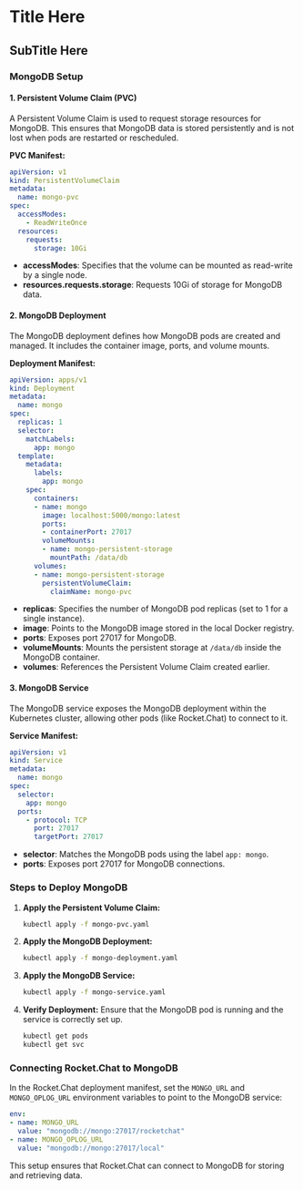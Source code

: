 # Title Here

## SubTitle Here

### MongoDB Setup

#### 1. **Persistent Volume Claim (PVC)**

A Persistent Volume Claim is used to request storage resources for MongoDB. This ensures that MongoDB data is stored persistently and is not lost when pods are restarted or rescheduled.

**PVC Manifest:**

```yaml
apiVersion: v1
kind: PersistentVolumeClaim
metadata:
  name: mongo-pvc
spec:
  accessModes:
    - ReadWriteOnce
  resources:
    requests:
      storage: 10Gi
```

- **accessModes**: Specifies that the volume can be mounted as read-write by a single node.
- **resources.requests.storage**: Requests 10Gi of storage for MongoDB data.

#### 2. **MongoDB Deployment**

The MongoDB deployment defines how MongoDB pods are created and managed. It includes the container image, ports, and volume mounts.

**Deployment Manifest:**

```yaml
apiVersion: apps/v1
kind: Deployment
metadata:
  name: mongo
spec:
  replicas: 1
  selector:
    matchLabels:
      app: mongo
  template:
    metadata:
      labels:
        app: mongo
    spec:
      containers:
      - name: mongo
        image: localhost:5000/mongo:latest
        ports:
        - containerPort: 27017
        volumeMounts:
        - name: mongo-persistent-storage
          mountPath: /data/db
      volumes:
      - name: mongo-persistent-storage
        persistentVolumeClaim:
          claimName: mongo-pvc
```

- **replicas**: Specifies the number of MongoDB pod replicas (set to 1 for a single instance).
- **image**: Points to the MongoDB image stored in the local Docker registry.
- **ports**: Exposes port 27017 for MongoDB.
- **volumeMounts**: Mounts the persistent storage at `/data/db` inside the MongoDB container.
- **volumes**: References the Persistent Volume Claim created earlier.

#### 3. **MongoDB Service**

The MongoDB service exposes the MongoDB deployment within the Kubernetes cluster, allowing other pods (like Rocket.Chat) to connect to it.

**Service Manifest:**

```yaml
apiVersion: v1
kind: Service
metadata:
  name: mongo
spec:
  selector:
    app: mongo
  ports:
    - protocol: TCP
      port: 27017
      targetPort: 27017
```

- **selector**: Matches the MongoDB pods using the label `app: mongo`.
- **ports**: Exposes port 27017 for MongoDB connections.

### Steps to Deploy MongoDB

1. **Apply the Persistent Volume Claim:**

   ```bash
   kubectl apply -f mongo-pvc.yaml
   ```

2. **Apply the MongoDB Deployment:**

   ```bash
   kubectl apply -f mongo-deployment.yaml
   ```

3. **Apply the MongoDB Service:**

   ```bash
   kubectl apply -f mongo-service.yaml
   ```

4. **Verify Deployment:**
   Ensure that the MongoDB pod is running and the service is correctly set up.

   ```bash
   kubectl get pods
   kubectl get svc
   ```

### Connecting Rocket.Chat to MongoDB

In the Rocket.Chat deployment manifest, set the `MONGO_URL` and `MONGO_OPLOG_URL` environment variables to point to the MongoDB service:

```yaml
env:
- name: MONGO_URL
  value: "mongodb://mongo:27017/rocketchat"
- name: MONGO_OPLOG_URL
  value: "mongodb://mongo:27017/local"
```

This setup ensures that Rocket.Chat can connect to MongoDB for storing and retrieving data.
